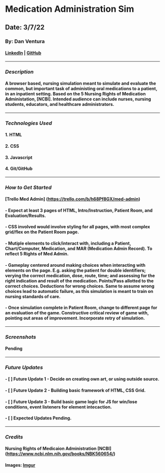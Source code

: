# Medication Administration Sim

## Date: 3/7/22

### By: Dan Ventura

#### [LinkedIn](https://www.linkedin.com/in/dan-ventura-773a35b0/) | [GitHub](https://github.com/dventura221)

---

### **_Description_**

#### A browser based, nursing simulation meant to simulate and evaluate the common, but important task of administing oral medications to a patient, in an inpatient setting. Based on the 5 Nursing Rights of Medication Administation, [NCBI]. Intended audience can include nurses, nursing students, educators, and healthcare administrators.

---

### **_Technologies Used_**

#### 1. HTML

#### 2. CSS

#### 3. Javascript

#### 4. Git/GitHub

---

### **_How to Get Started_**

#### [Trello Med Admin] (https://trello.com/b/h68Pf8GX/med-admin)

#### - Expect at least 3 pages of HTML, Intro/Instruction, Patient Room, and Evaluation/Results.

#### - CSS involved would involve styling for all pages, with most complex grid/flex on the Patient Room page.

#### - Mutiple elements to click/interact with, including a Patient, Chart/Computer, Medication, and MAR (Medication Admin Record). To reflect 5 Rights of Med Admin.

#### - Gameplay centered around making choices when interacting with elements on the page. E.g. asking the patient for double identifiers; verying the correct medication, dose, route, time; and assessing for the right indication and result of the medication. Points/Pass allotted to the correct choices. Deductions for wrong choices. Same to assume wrong choices lead to automatic failure, as this simulation is meant to train on nursing standards of care.

#### - Once simulation complete in Patient Room, change to different page for an evaluation of the game. Constructive critical review of game with, pointing out areas of improvement. Incorporate retry of simulation.

---

### **_Screenshots_**

#### Pending

---

### **_Future Updates_**

#### - [ ] Future Update 1 - Decide on creating own art, or using outside source.

#### - [ ] Future Update 2 - Building basic framework of HTML, CSS Grid.

#### - [ ] Future Update 3 - Build basic game logic for JS for win/lose conditions, event listeners for element intecaction.

#### - [ ] Expected Updates Pending.

---

### **_Credits_**

#### Nursing Rights of Medicaion Administration [NCBI] (https://www.ncbi.nlm.nih.gov/books/NBK560654/)

#### Images: [Imgur](imgur.com)
